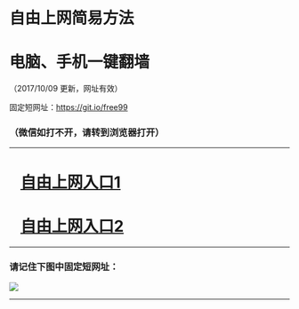 ﻿# 自由上网简易方法

# 电脑、手机一键翻墙

（2017/10/09 更新，网址有效）

固定短网址：https://git.io/free99

### （微信如打不开，请转到浏览器打开）


***





# &nbsp;&nbsp; <a href="http://ft429311654.fwq-tz-1001.info/fwqtz01.html?t=100900125957 " target="_blank">自由上网入口1</a>
# &nbsp;&nbsp; <a href="http://ft3011114859.fwq-tz-1002.info/fwqtz02.html?t=100900114086 " target="_blank">自由上网入口2</a>
***

### 请记住下图中固定短网址：

<img src="https://s3-us-west-2.amazonaws.com/fwq-1001/yjfq-20170905okok.png" /> 


***

